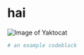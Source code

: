 # hai

![Image of Yaktocat](https://octodex.github.com/images/yaktocat.png)

``` nix
# an example codeblock
```
